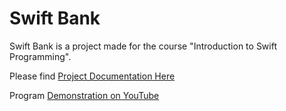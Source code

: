 # Swift Bank
 Swift Bank is a project made for the course "Introduction to Swift Programming". 

Please find [Project Documentation Here](https://drive.google.com/file/d/1_qGXGpauUg1DrFpE3z3M5PMC4PboU6er/view?usp=sharing)

Program [Demonstration on YouTube](https://youtu.be/QluqUGTiICM)
